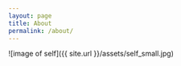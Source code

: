 ```yaml
---
layout: page
title: About
permalink: /about/
---
```


![image of self]({{ site.url }}/assets/self_small.jpg)